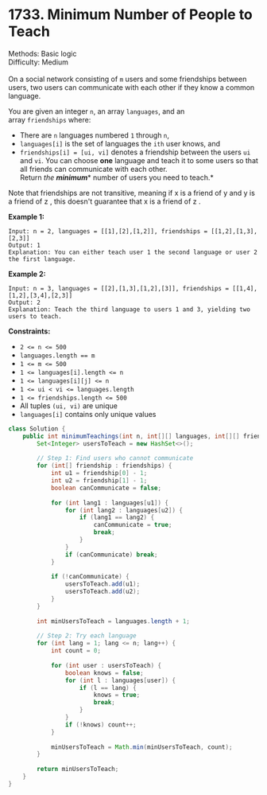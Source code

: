# 1733. Minimum Number of People to Teach  

  Methods: Basic logic </br> Difficulty: Medium </br> </br>On a social network consisting of `m` users and some friendships between users, two users can communicate with each other if they know a common language.

You are given an integer `n`, an array `languages`, and an array `friendships` where:

- There are `n` languages numbered `1` through `n`,
- `languages[i]` is the set of languages the `ith` user knows, and
- `friendships[i] = [ui, vi]` denotes a friendship between the users `ui` and `vi`.
You can choose **one** language and teach it to some users so that all friends can communicate with each other. Return *the* ***minimum**** number of users you need to teach.*

Note that friendships are not transitive, meaning if x is a friend of y and y is a friend of z , this doesn't guarantee that x is a friend of z .

**Example 1:**

```plain text
Input: n = 2, languages = [[1],[2],[1,2]], friendships = [[1,2],[1,3],[2,3]]
Output: 1
Explanation: You can either teach user 1 the second language or user 2 the first language.
```

**Example 2:**

```plain text
Input: n = 3, languages = [[2],[1,3],[1,2],[3]], friendships = [[1,4],[1,2],[3,4],[2,3]]
Output: 2
Explanation: Teach the third language to users 1 and 3, yielding two users to teach.
```

**Constraints:**

- `2 <= n <= 500`
- `languages.length == m`
- `1 <= m <= 500`
- `1 <= languages[i].length <= n`
- `1 <= languages[i][j] <= n`
- `1 <= ui < vi <= languages.length`
- `1 <= friendships.length <= 500`
- All tuples `(ui, vi)` are unique
- `languages[i]` contains only unique values
```java
class Solution {
    public int minimumTeachings(int n, int[][] languages, int[][] friendships) {
        Set<Integer> usersToTeach = new HashSet<>();
        
        // Step 1: Find users who cannot communicate
        for (int[] friendship : friendships) {
            int u1 = friendship[0] - 1;
            int u2 = friendship[1] - 1;
            boolean canCommunicate = false;
            
            for (int lang1 : languages[u1]) {
                for (int lang2 : languages[u2]) {
                    if (lang1 == lang2) {
                        canCommunicate = true;
                        break;
                    }
                }
                if (canCommunicate) break;
            }
            
            if (!canCommunicate) {
                usersToTeach.add(u1);
                usersToTeach.add(u2);
            }
        }
        
        int minUsersToTeach = languages.length + 1;
        
        // Step 2: Try each language
        for (int lang = 1; lang <= n; lang++) {
            int count = 0;
            
            for (int user : usersToTeach) {
                boolean knows = false;
                for (int l : languages[user]) {
                    if (l == lang) {
                        knows = true;
                        break;
                    }
                }
                if (!knows) count++;
            }
            
            minUsersToTeach = Math.min(minUsersToTeach, count);
        }
        
        return minUsersToTeach;
    }
}
```

